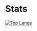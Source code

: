 
# Stats

[![Top Langs](https://github-readme-stats.vercel.app/api/top-langs/?username=CorruptedBytes&layout=compact&theme=Gradient)](https://github.com/anuraghazra/github-readme-stats)
